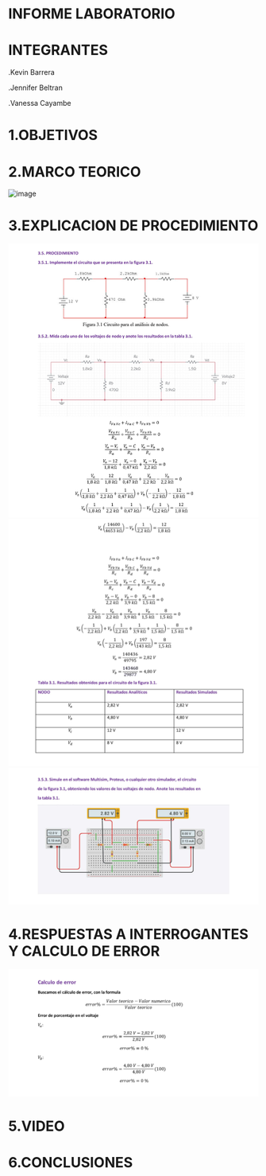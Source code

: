 # INFORME LABORATORIO

# INTEGRANTES
.Kevin Barrera

.Jennifer Beltran

.Vanessa Cayambe

# 1.OBJETIVOS



# 2.MARCO TEORICO

![image](https://user-images.githubusercontent.com/84421020/122846052-a9dd2000-d2ca-11eb-8c73-7a07f31bcc23.png)

# 3.EXPLICACION DE PROCEDIMIENTO 
![](https://github.com/Kevinsan21/imagenes-666/blob/main/Informe_circuitos_4_1.jpg)
![](https://github.com/Kevinsan21/imagenes-666/blob/main/Informe_circuitos_4_2.jpg)
![](https://github.com/Kevinsan21/imagenes-666/blob/main/Informe_circuitos_4_3.jpg)
# 4.RESPUESTAS A INTERROGANTES Y CALCULO DE ERROR
![](https://github.com/Kevinsan21/imagenes-666/blob/main/Calculo%20de%20error.jpg)
# 5.VIDEO

# 6.CONCLUSIONES 


